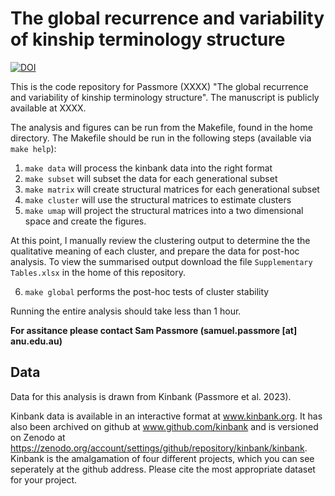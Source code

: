 # The global recurrence and variability of kinship terminology structure

[![DOI](https://zenodo.org/badge/530092055.svg)](https://zenodo.org/badge/latestdoi/530092055)

This is the code repository for Passmore (XXXX) "The global recurrence and variability of kinship terminology structure". The manuscript is publicly available at XXXX. 

The analysis and figures can be run from the Makefile, found in the home directory. The Makefile should be run in the following steps (available via `make help`):

1. `make data` will process the kinbank data into the right format
2. `make subset` will subset the data for each generational subset
3. `make matrix` will create structural matrices for each generational subset
4. `make cluster` will use the structural matrices to estimate clusters
5. `make umap` will project the structural matrices into a two dimensional space and create the figures.  

At this point, I manually review the clustering output to determine the the qualitative meaning of each cluster, and prepare the data for post-hoc analysis. To view the summarised output download the file `Supplementary Tables.xlsx` in the home of this repository. 

6. `make global` performs the post-hoc tests of cluster stability 

Running the entire analysis should take less than 1 hour. 

**For assitance please contact Sam Passmore (samuel.passmore [at] anu.edu.au)**

## Data 
Data for this analysis is drawn from Kinbank (Passmore et al. 2023). 

Kinbank data is available in an interactive format at www.kinbank.org. It has also been archived on github at www.github.com/kinbank and is versioned on Zenodo at https://zenodo.org/account/settings/github/repository/kinbank/kinbank.
Kinbank is the amalgamation of four different projects, which you can see seperately at the github address. Please cite the most appropriate dataset for your project. 

